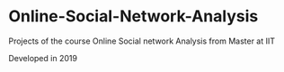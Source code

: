# Online-Social-Network-Analysis
Projects of the course Online Social network Analysis from Master at IIT

Developed in 2019
